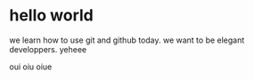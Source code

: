 # hello world
we learn how to use git and github today. we want to be elegant developpers.
 yeheee

oui oiu oiue 
